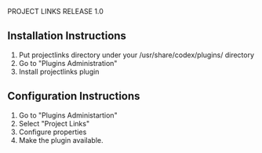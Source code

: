   PROJECT LINKS RELEASE 1.0

Installation Instructions
-------------------------

1. Put projectlinks directory under your /usr/share/codex/plugins/ directory
2. Go to "Plugins Administration"
3. Install projectlinks plugin

Configuration Instructions
--------------------------

1. Go to "Plugins Administartion"
2. Select "Project Links"
3. Configure properties
4. Make the plugin available.
